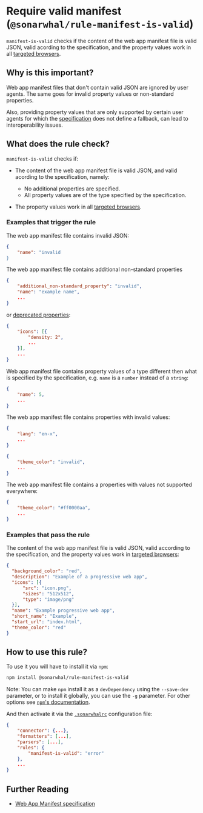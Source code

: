 # Require valid manifest (`@sonarwhal/rule-manifest-is-valid`)

`manifest-is-valid` checks if the content of the web app manifest file
is valid JSON, valid acording to the specification, and the property
values work in all [targeted browsers][targeted browsers].

## Why is this important?

Web app manifest files that don't contain valid JSON are ignored by
user agents. The same goes for invalid property values or non-standard
properties.

Also, providing property values that are only supported by certain
user agents for which the [specification][manifest spec] does not define
a fallback, can lead to interoperability issues.

## What does the rule check?

`manifest-is-valid` checks if:

* The content of the web app manifest file is valid JSON, and valid
  acording to the specification, namely:

  * No additional properties are specified.
  * All property values are of the type specified by the specification.

* The property values work in all [targeted browsers][targeted browsers].

### Examples that **trigger** the rule

The web app manifest file contains invalid JSON:

```json
{
    "name": "invalid
}
```

The web app manifest file contains additional non-standard properties

```json
{
    "additional_non-standard_property": "invalid",
    "name": "example name",
    ...
}
```

or [deprecated properties][density issue]:

```json
{
    "icons": [{
        "density: 2",
        ...
    }],
    ...
}
```

Web app manifest file contains property values of a type different
then what is specified by the specification, e.g. `name` is a `number`
instead of a `string`:

```json
{
    "name": 5,
    ...
}
```

The web app manifest file contains properties with invalid values:

```json
{
    "lang": "en-x",
    ...
}
```

```json
{
    "theme_color": "invalid",
    ...
}
```

The web app manifest file contains a properties with values not
supported everywhere:

```json
{
    "theme_color": "#ff0000aa",
    ...
}
```

### Examples that **pass** the rule

The content of the web app manifest file is valid JSON, valid
according to the specification, and the property values work in
[targeted browsers][targeted browsers]:

```json
{
  "background_color": "red",
  "description": "Example of a progressive web app",
  "icons": [{
      "src": "icon.png",
      "sizes": "512x512",
      "type": "image/png"
  }],
  "name": "Example progressive web app",
  "short_name": "Example",
  "start_url": "index.html",
  "theme_color": "red"
}
```

## How to use this rule?

To use it you will have to install it via `npm`:

```bash
npm install @sonarwhal/rule-manifest-is-valid
```

Note: You can make `npm` install it as a `devDependency` using the
`--save-dev` parameter, or to install it globally, you can use the
`-g` parameter. For other options see [`npm`'s
documentation](https://docs.npmjs.com/cli/install).

And then activate it via the [`.sonarwhalrc`][sonarwhalrc]
configuration file:

```json
{
    "connector": {...},
    "formatters": [...],
    "parsers": [...],
    "rules": {
        "manifest-is-valid": "error"
    },
    ...
}
```

## Further Reading

* [Web App Manifest specification][manifest spec]

<!-- Link labels: -->

[density issue]: https://github.com/w3c/manifest/issues/450
[manifest spec]: https://w3c.github.io/manifest/
[sonarwhalrc]: https://sonarwhal.com/docs/user-guide/further-configuration/sonarwhalrc-formats/
[targeted browsers]: https://sonarwhal.com/docs/user-guide/further-configuration/browser-context/
